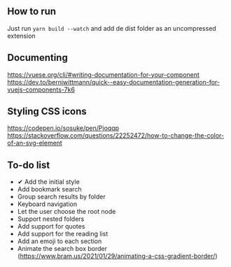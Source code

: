 ## How to run

Just run `yarn build --watch` and add de dist folder as an uncompressed extension

## Documenting
https://vuese.org/cli/#writing-documentation-for-your-component
https://dev.to/berniwittmann/quick--easy-documentation-generation-for-vuejs-components-7k6

## Styling CSS icons
https://codepen.io/sosuke/pen/Pjoqqp
https://stackoverflow.com/questions/22252472/how-to-change-the-color-of-an-svg-element

## To-do list
- ✔ Add the initial style
- Add bookmark search
- Group search results by folder
- Keyboard navigation
- Let the user choose the root node
- Support nested folders
- Add support for quotes
- Add support for the reading list
- Add an emoji to each section
- Animate the search box border (https://www.bram.us/2021/01/29/animating-a-css-gradient-border/)